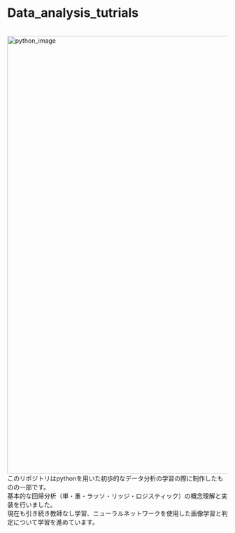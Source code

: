 # Data_analysis_tutrials
<br><img width="1000" alt="python_image" src="https://github.com/kuryuF/Data_analysis_tutrials/assets/89235127/0f09bd6f-dc26-4526-bbf0-360e218e0f65">
このリポジトリはpythonを用いた初歩的なデータ分析の学習の際に制作したものの一部です。<br>
基本的な回帰分析（単・重・ラッソ・リッジ・ロジスティック）の概念理解と実装を行いました。<br>
現在も引き続き教師なし学習、ニューラルネットワークを使用した画像学習と判定について学習を進めています。<br>
